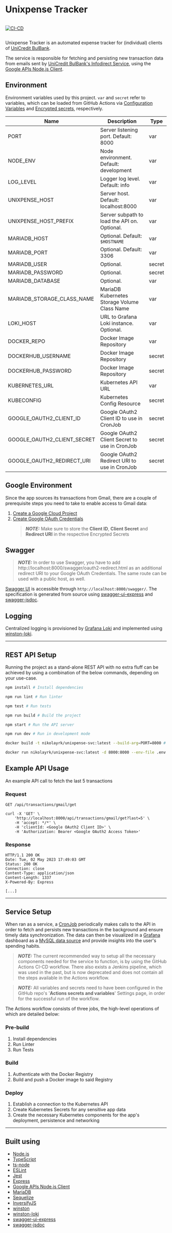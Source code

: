 # Unixpense Tracker

<div style="display: flex; flex-direction: row;">

[![CI-CD](https://github.com/nikolayrk/unixpense-svc/actions/workflows/cicd.yml/badge.svg)](https://github.com/nikolayrk/unixpense-svc/actions/workflows/cicd.yml)
</div>

Unixpense Tracker is an automated expense tracker for (individual) clients of [UniCredit BulBank](https://www.unicreditbulbank.bg/en/individual-clients/).

The service is responsible for fetching and persisting new transaction data from emails sent by [UniCredit BulBank's Infodirect Service](https://www.unicreditbulbank.bg/en/individual-clients/everyday-banking/electronic-services/infodirect/), using the [Google APIs Node.js Client](https://github.com/googleapis/google-api-nodejs-client).

## Environment

Environment variables used by this project. `var` and `secret` refer to variables, which can be loaded from GitHub Actions via [Configuration Variables](https://docs.github.com/en/actions/learn-github-actions/variables#using-the-vars-context-to-access-configuration-variable-values) and [Encrypted secrets](https://docs.github.com/en/actions/security-guides/encrypted-secrets#creating-encrypted-secrets-for-a-repository), respectively.

| Name                              | Description                                   | Type        |
| --------------------------- | --------------------------------------------- | ----------- |
| PORT                        | Server listening port. Default: 8000          | var         |
| NODE_ENV                    | Node environment. Default: development        | var         |
| LOG_LEVEL                   | Logger log level. Default: info               | var         |
| UNIXPENSE_HOST              | Server host. Default: localhost:8000          | var         |
| UNIXPENSE_HOST_PREFIX       | Server subpath to load the API on. Optional.  | var         |
| MARIADB_HOST                | Optional. Default: `$HOSTNAME`                | var         |
| MARIADB_PORT                | Optional. Default: 3306                       | var         |
| MARIADB_USER                | Optional.                                     | secret      |
| MARIADB_PASSWORD            | Optional.                                     | secret      |
| MARIADB_DATABASE            | Optional.                                     | var         |
| MARIADB_STORAGE_CLASS_NAME  | MariaDB Kubernetes Storage Volume Class Name  | var         |
| LOKI_HOST                   | URL to Grafana Loki instance. Optional.       | var         |
| DOCKER_REPO                 | Docker Image Repository                       | var         |
| DOCKERHUB_USERNAME          | Docker Image Repository                       | secret      |
| DOCKERHUB_PASSWORD          | Docker Image Repository                       | secret      |
| KUBERNETES_URL              | Kubernetes API URL                            | var         |
| KUBECONFIG                  | Kubernetes Config Resource                    | secret      |
| GOOGLE_OAUTH2_CLIENT_ID     | Google OAuth2 Client ID to use in CronJob     | secret      |
| GOOGLE_OAUTH2_CLIENT_SECRET | Google OAuth2 Client Secret to use in CronJob | secret      |
| GOOGLE_OAUTH2_REDIRECT_URI  | Google OAuth2 Redirect URI to use in CronJob  | secret      |

## Google Environment

Since the app sources its transactions from Gmail, there are a couple of prerequisite steps you need to take to enable access to Gmail data:
1. [Create a Google Cloud Project](https://cloud.google.com/resource-manager/docs/creating-managing-projects)
2. [Create Google OAuth Credentials](https://developers.google.com/workspace/guides/create-credentials#oauth-client-id)
    > **_NOTE:_** Make sure to store the **Client ID**, **Client Secret** and **Redirect URI** in the respective Encrypted Secrets

## Swagger

> **_NOTE:_**  In order to use Swagger, you have to add http://localhost:8000/swagger/oauth2-redirect.html as an additional redirect URI to your Google OAuth Credentials. The same route can be used with a public host, as well.

[Swagger UI](https://swagger.io/tools/swagger-ui/) is accessible through `http://localhost:8000/swagger/`. The specification is generated from source using [swagger-ui-express](https://www.npmjs.com/package/swagger-ui-express) and [swagger-jsdoc](https://www.npmjs.com/package/swagger-jsdoc).

## Logging

Centralized logging is provisioned by [Grafana Loki](https://grafana.com/oss/loki/) and implemented using [winston-loki](https://www.npmjs.com/package/winston-loki).

---
## REST API Setup

Running the project as a stand-alone REST API with no extra fluff can be achieved by using a combination of the below commands, depending on your use-case.

```bash
npm install # Install dependencies

npm run lint # Run linter

npm test # Run tests

npm run build # Build the project

npm start # Run the API server

npm run dev # Run in development mode

docker build -t nikolayrk/unixpense-svc:latest --build-arg=PORT=8000 # Build a Docker image

docker run nikolayrk/unixpense-svc:latest -d 8000:8000 --env-file .env # Run the image in a container
```

## Example API Usage

An example API call to fetch the last 5 transactions

### Request

`GET /api/transactions/gmail/get`

    curl -X 'GET' \
        'http://localhost:8000/api/transactions/gmail/get?last=5' \
        -H 'accept: */*' \
        -H 'clientId: <Google OAuth2 Client ID>' \
        -H 'Authorization: Bearer <Google OAuth2 Access Token>'

### Response

    HTTP/1.1 200 OK
    Date: Tue, 02 May 2023 17:49:03 GMT 
    Status: 200 OK
    Connection: close
    Content-Type: application/json
    Content-Length: 1337
    X-Powered-By: Express 

    [...]

---
## Service Setup

When ran as a service, a [CronJob](https://kubernetes.io/docs/concepts/workloads/controllers/cron-jobs/) periodically makes calls to the API in order to fetch and persists new transactions in the background and ensure timely data synchronization. The data can then be visualized in a [Grafana](https://grafana.com/grafana/) dashboard as a [MySQL data source](https://grafana.com/docs/grafana/latest/datasources/mysql/) and provide insights into the user's spending habits.

> **_NOTE:_** The current recommended way to setup all the necessary components needed for the service to function, is by using the GitHub Actions CI-CD workflow. There also exists a Jenkins pipeline, which was used in the past, but is now deprecated and does not contain all the steps available in the Actions workflow.

> **_NOTE:_** All variables and secrets need to have been configured in the GitHub repo's '**Actions secrets and variables**' Settings page, in order for the successful run of the workflow.

The Actions workflow consists of three jobs, the high-level operations of which are detailed below:

### Pre-build

1. Install dependencies
2. Run Linter
3. Run Tests

### Build

1. Authenticate with the Docker Registry
2. Build and push a Docker image to said Registry

### Deploy

1. Establish a connection to the Kubernetes API
2. Create Kubernetes Secrets for any sensitive app data
3. Create the necessary Kubernetes components for the app's deployment, persistence and networking

---
## Built using

- [Node.js](https://github.com/nodejs/node)
- [TypeScript](https://github.com/microsoft/TypeScript)
- [ts-node](https://github.com/TypeStrong/ts-node)
- [ESLint](https://github.com/eslint/eslint)
- [Jest](https://github.com/jestjs/jest)
- [Express](https://github.com/expressjs/express)
- [Google APIs Node.js Client](https://github.com/googleapis/google-api-nodejs-client)
- [MariaDB](https://github.com/mariadb)
- [Sequelize](https://github.com/sequelize/sequelize)
- [InversifyJS](https://github.com/inversify/InversifyJS)
- [winston](https://github.com/winstonjs/winston)
- [winston-loki](https://github.com/JaniAnttonen/winston-loki)
- [swagger-ui-express](https://github.com/scottie1984/swagger-ui-express)
- [swagger-jsdoc](https://github.com/Surnet/swagger-jsdoc)